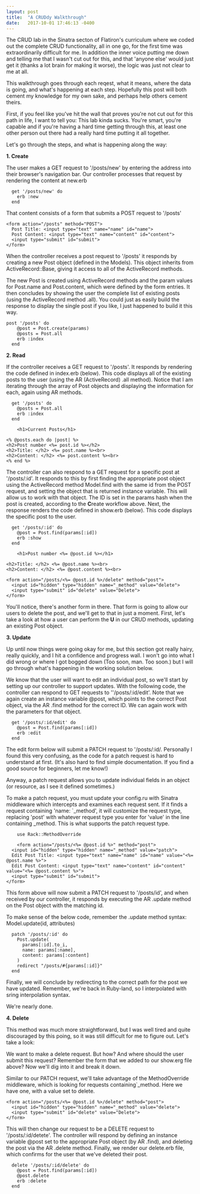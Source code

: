 ```yaml
---
layout: post
title:  "A CRUDdy Walkthrough"
date:   2017-10-01 17:46:13 -0400
---
```



The CRUD lab in the Sinatra secton of Flatiron's curriculum where we coded out the complete CRUD functionality, all in one go, for the first time was extraordinarily difficult for me. In addition the inner voice putting me down and telling me that I wasn't cut out for this, and that 'anyone else' would just get it (thanks a lot brain for making it worse), the logic was just not clear to me at all. 

This walkthrough goes through each reqest, what it means, where the data is going, and what's happening at each step. Hopefully this post will both cement my knowledge for my own sake, and perhaps help others cement theirs. 

First, if you feel like you've hit the wall that proves you're not cut out for this path in life, I want to tell you: This lab kinda sucks. You're smart, you're capable and if you're having a hard time getting through this, at least one other person out there had a really hard time putting it all together.


Let's go through the steps, and what is happening along the way:

**1. Create**


The user makes a GET request to '/posts/new' by entering the address into their browser's navigation bar.
Our controller processes that request by rendering the content at new.erb

```
  get '/posts/new' do
    erb :new
  end
```
	
	
That content consists of a form that submits a POST request to '/posts'

```
<form action="/posts" method="POST">
  Post Title: <input type="text" name="name" id="name">
  Post Content: <input type="text" name="content" id="content">
  <input type="submit" id="submit">
</form>
```

When the controller receives a post request to '/posts' it responds by creating a new Post object (defined in the Models). This object inherits from ActiveRecord::Base, giving it access to all of the ActiveRecord methods. 

The new Post is created using ActiveRecord methods and the param values for Post.name and Post.content, which were defined by the form entries. It then concludes by showing the user the complete list of existing posts (using the ActiveRecord method .all). You could just as easily build the response to display the single post if you like, I just happened to build it this way.

```
post '/posts' do
    @post = Post.create(params)
    @posts = Post.all
    erb :index
  end
```

**2. Read**


If the controller receives a GET request to '/posts'. It responds by rendering the code defined in index.erb (below). This code displays all of the existing posts to the user (using the AR (ActiveRecord) .all method). Notice that I am iterating through the array of Post objects and displaying the information for each, again using AR methods.

```
  get '/posts' do
    @posts = Post.all
    erb :index
  end

	<h1>Current Posts</h1>

<% @posts.each do |post| %>
<h2>Post number <%= post.id %></h2>
<h2>Title: </h2> <%= post.name %><br>
<h2>Content: </h2> <%= post.content %><br>
<% end %>
```

The controller can also respond to a GET request for a specific post at '/posts/:id'. It responds to this by first finding the appropriate post object using the ActiveRecord method Model.find with the same id from the POST request, and setting the object that is returned instance variable. This will allow us to work with that object. The ID is set in the params hash when the post is created, according to the **C**reate workflow above. Next, the response renders the code defined in show.erb (below). This code displays the specific post to the user.

```
  get '/posts/:id' do
    @post = Post.find(params[:id])
    erb :show
  end
	
	<h1>Post number <%= @post.id %></h1>

<h2>Title: </h2> <%= @post.name %><br>
<h2>Content: </h2> <%= @post.content %><br>

<form action="/posts/<%= @post.id %>/delete" method="post">
  <input id="hidden" type="hidden" name="_method" value="delete">
  <input type="submit" id="delete" value="Delete">
</form>
```

You'll notice, there's another form in there. That form is going to allow our users to delete the post, and we'll get to that in just a moment. First, let's take a look at how a user can perform the **U** in our CRUD methods, updating an existing Post object.

**3. Update**

Up until now things were going okay for me, but this section got really hairy, really quickly, and I hit a confidence and progress wall. I won't go into what I did wrong or where I got bogged down (Too soon, man. Too soon.) but I will go through what's happening in the working solution below. 

We know that the user will want to edit an individual post, so we'll start by setting up our controller to support updates. With the following code, the controller can respond to GET requests to ''/posts/:id/edit'. Note that we again create an instance variable @post, which points to the correct Post object, via the AR .find method for the correct ID. We can again work with the parameters for that object.

```
  get '/posts/:id/edit' do
    @post = Post.find(params[:id])
    erb :edit
  end
```

The edit form  below will submit a PATCH request to '/posts/:id/. Personally I found this very confusing, as the code for a patch request is hard to understand at first. (It's also hard to find simple documentation. If you find a good source for beginners, let me know!) 
	
Anyway, a patch request allows you to update individual fields in an object (or resource, as I see it defined sometimes.) 
	
To make a patch request, you must update your config.ru with Sinatra middleware which intercepts and examines each request sent. If it finds a request containing 'name: `_method', it will customize the request type, replacing 'post' with whatever request type you enter for 'value' in the line containing _method. This is what supports the patch request type. 

```
	use Rack::MethodOverride 
	
	<form action="/posts/<%= @post.id %>" method="post">
  <input id="hidden" type="hidden" name="_method" value="patch">
  Edit Post Title: <input type="text" name="name" id="name" value="<%= @post.name %>">
  Edit Post Content: <input type="text" name="content" id="content" value="<%= @post.content %>">
  <input type="submit" id="submit">
</form>
```

This form above will now submit a PATCH request to '/posts/id', and when received by our controller, it responds by executing the AR .update method on the Post object with the matching id. 

To make sense of the below code, remember the .update method syntax: Model.update(id, attributes)

```
  patch '/posts/:id' do
    Post.update(
      params[:id].to_i,
      name: params[:name],
      content: params[:content]
    )
    redirect "/posts/#{params[:id]}"
  end
```

Finally, we will conclude by redirecting to the correct path for the post we have updated. Remember, we're back in Ruby-land, so I interpolated with sring interpolation syntax.
	
We're nearly done.
	
**4. Delete**

This method was much more straightforward, but I was well tired and quite discouraged by this poing, so it was still difficult for me to figure out. Let's take a look:

We want to make a delete request. But how? And where should the user submit this request? Remember the form that we added to our show.erg file above? Now we'll dig into it and break it down.

Similar to our PATCH request, we'll take advantage of the MethodOverride middleware, which is looking for requests containing`_method. Here we have one, with a value set to delete. 

```
<form action="/posts/<%= @post.id %>/delete" method="post">
  <input id="hidden" type="hidden" name="_method" value="delete">
  <input type="submit" id="delete" value="Delete">
</form>
```

This will then change our request to be a DELETE request to '/posts/:id/detete'. The controller will respond by defining an instance variable @post set to the appropriate Post object (by AR .find), and deleting the post via the AR .delete method. Finally, we render our delete.erb file, which confirms for the user that we've deleted their post.

```
  delete '/posts/:id/delete' do
    @post = Post.find(params[:id])
    @post.delete
    erb :delete
  end
```


